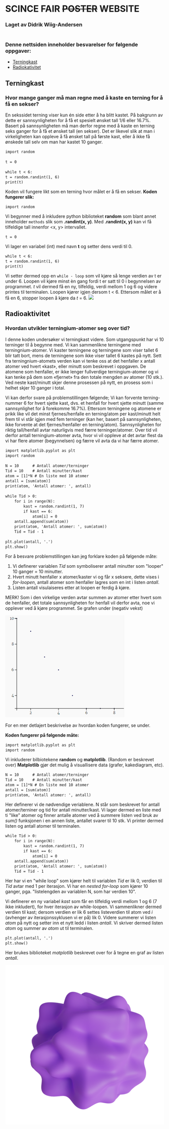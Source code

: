 # SCINCE FAIR ~~POSTER~~ WEBSITE
### Laget av Didrik Wiig-Andersen <br></br>

### Denne nettsiden inneholder besvarelser for følgende oppgaver:
- [Terningkast](#Terningkast)
- [Radiokativitet](#Radioaktivitet)

## Terningkast
### **Hvor mange ganger må man regne med å kaste en terning for å få en sekser?**
En sekssidet terning viser kun én side etter å ha blitt kastet. På bakgrunn av dette er sannsynligheten for å få et spesielt ønsket tall 1/6 eller 16.7%. Basert på sannsynligheten må man derfor regne med å kaste en terning seks ganger for å få et ønsket tall (en sekser). Det er likevel slik at man i virkeligheten kan oppleve å få ønsket tall på første kast, eller å ikke få ønskede tall selv om man har kastet 10 ganger. 

```
import random

t = 0

while t < 6:
t = random.randint(1, 6)
print(t)
```

Koden vil fungere likt som en terning hvor målet er å få en sekser. **Koden fungerer slik:**

```
import random
```
Vi begynner med å inkludere python biblioteket **random** som blant annet inneholder `methods` slik som **.randint(x, y)**. Med **.randint(x, y)** kan vi få tilfeldige tall innenfor <x, y> intervallet. 

```
t = 0
```
Vi lager en variabel (int) med navn **t** og setter dens verdi til 0. 

```
while t < 6:
t = random.randint(1, 6)
print(t)
```
Vi setter dermed opp en `while - loop` som vil kjøre så lenge verdien av t er under 6. Loopen vil kjøre minst èn gang fordi t er satt til 0 i begynnelsen av programmet. *t* vil dermed få en ny, tilfeldig, verdi mellom 1 og 6 og videre printes til terminalen. Loopen kjører igjen dersom t < 6. Ettersom målet er å få en 6, stopper loopen å kjøre da *t* = 6.
![](MEDIA/holed-cube.png)

## Radioaktivitet
### **Hvordan utvikler terningium-atomer seg over tid?**
I denne koden undersøker vi terningkast videre. Som utgangspunkt har vi 10 terninger til å begynne med. Vi kan sammenlikne terningene med terningnium-atomer. Vi kaster terningene og terningene som viser tallet 6 blir tatt bort, mens de terningene som ikke viser tallet 6 kastes på nytt. Sett fra terningnium-atomets verden kan vi tenke oss at det henfaller x antall atomer ved hvert «kast», eller minutt som beskrevet i oppgaven. De atomene som henfaller, er ikke lenger fullverdige terningium-atomer og vi kan tenke på dem som «fjernet» fra den totale mengden av atomer (10 stk.). Ved neste kast/minutt skjer denne prosessen på nytt, en prosess som i helhet skjer 10 ganger i total. 

Vi kan derfor svare på problemstillingen følgende; Vi kan forvente terning-nummer 6 for hvert sjette kast, dvs. et henfall for hvert sjette minutt (samme sannsynlighet for å forekomme 16.7%). Ettersom terningene og atomene er prikk like vil det minst fjernes/henfalle en terning/atom per kast/minutt helt frem til vi står igjen med fem terninger (kan her, basert på sannsynligheten, ikke forvente at det fjernes/henfaller en terning/atom). Sannsynligheten for riktig tall/henfall avtar naturligvis med færre terninger/atomer. Over tid vil derfor antall terningium-atomer avta, hvor vi vil oppleve at det avtar flest da vi har flere atomer (begynnelsen) og færre vil avta da vi har færre atomer.   

```
import matplotlib.pyplot as plt
import random

N = 10      # Antall atomer/terninger
Tid = 10    # Antall minutter/kast
atom = [1]*N # En liste med 10 atomer
antall = [sum(atom)]
print(atom, 'Antall atomer: ', antall)

while Tid > 0:
    for i in range(N):
        kast = random.randint(1, 7)
        if kast == 6:
            atom[i] = 0
    antall.append(sum(atom))
    print(atom, 'Antall atomer: ', sum(atom))
    Tid = Tid - 1

plt.plot(antall, '.')
plt.show()
```

For å besvare problemstillingen kan jeg forklare koden på følgende måte:
1. Vi definerer variablen *Tid* som symboliserer antall minutter som "looper" 10 ganger = 10 minutter. 
2. Hvert minutt henfaller x atomer/kaster vi og får x seksere, dette vises i *for-loopen*, antall atomer som henfaller lagres som en int i listen *antall*.
3. Listen antall visulaiseres etter at loopen er ferdig å kjøre.

MERK! Som i den virkelige verden avtar summen av atomer etter hvert som de henfaller, det totale sannsynligheten for henfall vil derfor avta, noe vi opplever ved å kjøre programmet. Se grafen under (negativ vekst)

![](MEDIA/Skjermbilde.PNG)

For en mer detlajert beskrivelse av hvordan koden fungerer, se under.

**Koden fungerer på følgende måte:**
```
import matplotlib.pyplot as plt
import random
```
Vi inkluderer bilbiotekene **random** og **matplotlib**. (Random er beskrevet over) **Matplotlib** gjør det mulig å visuallisere data (grafer, kakediagram, etc).

```
N = 10      # Antall atomer/terninger
Tid = 10    # Antall minutter/kast
atom = [1]*N # En liste med 10 atomer
antall = [sum(atom)]
print(atom, 'Antall atomer: ', antall)
```
Her definerer vi de nødvendige veriablene. N står som beskrevet for antall atomer/terniner og tid for antall minutter/kast. Vi lager dermed en liste med ti "like" atomer og finner antalle atomer ved å summere listen ved bruk av *sum()* funksjonen i en annen liste, antallet svarer til 10 stk. Vi printer dermed listen og antall atomer til terminalen. 

```
while Tid > 0:
    for i in range(N):
        kast = random.randint(1, 7)
        if kast == 6:
            atom[i] = 0
    antall.append(sum(atom))
    print(atom, 'Antall atomer: ', sum(atom))
    Tid = Tid - 1
```
Her har vi en "while loop" som kjører helt til variablen *Tid* er lik 0, verdien til *Tid* avtar med 1 per iterasjon. Vi har en *nested for-loop* som kjører 10 ganger, pga. "listelengden av variablen N, som har verdien 10". 

Vi definerer en ny variabel *kast* som får en tilfeldig verdi mellom 1 og 6 (7 ikke inkludert), for hver iterasjon av while-loopen. Vi sammenlikner dermed verdien til kast; dersom verdien er lik 6 settes listeverdien til atom ved *i* (avhenger av iterasjonssyklusen vi er på) lik 0. Videre summerer vi listen *atom* på nytt og setter inn et nytt ledd i listen *antall*. Vi skriver dermed listen *atom* og summer av *atom* ut til terminalen.  

```
plt.plot(antall, '.')
plt.show()
```

Her brukes biblioteket *matplotlib* beskrevet over for å tegne en graf av listen *antall*. 

![](MEDIA/cloud-ball.png)








